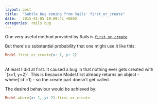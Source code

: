 ```yaml
---
layout: post
title:  "Subtle bug coming from Rails' first_or_create"
date:   2015-01-05 19:09:41 +0800
categories: rails bug
---
```

One very useful method provided by Rails is [`first_or_create`](http://apidock.com/rails/v4.1.8/ActiveRecord/Relation/first_or_create)

But there's a substantial probability that one might use it like this:

```ruby
Model.first_or_create(x: 1, y: 2)
```
<br>
At least I did at first. It caused a bug in that nothing ever gets created with `{x=1, y=2}`. This is because Model.first already returns an object - where(`id`=1) - so the create part doesn't get called.

The desired behaviour would be achieved by:

```ruby
Model.where(x: 1, y: 2).first_or_create
```
